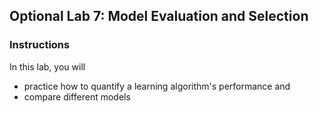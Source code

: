 ## Optional Lab 7: Model Evaluation and Selection

### Instructions

In this lab, you will 

- practice how to quantify a learning algorithm's performance and 
- compare different models